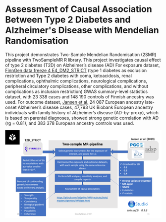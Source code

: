 # Assessment of Causal Association Between Type 2 Diabetes and Alzheimer's Disease with Mendelian Randomisation
This project demonstrates Two-Sample Mendelian Randomisation (2SMR) pipeline with TwoSampleMR R library. This project investigates causal effect of type 2 diabetes (T2D) on Alzheimer’s disease (AD) For exposure dataset, <a href="https://r4.finngen.fi/pheno/E4_DM2_STRICT">FinnGen data freeze 4 E4_DM2_STRICT</a> (type 1 diabetes as exclusion restriction and Type 2 diabetes with coma, ketoacidosis, renal complications, ophthalmic complications, neurological complications, peripheral circulatory complications, other complications, and without complications as inclusion restriction) GWAS summary-level statistics dataset, with 23 338 cases and 148 190 controls of Finnish ancestry was used. For outcome dataset, <a href="https://www.nature.com/articles/s41588-018-0311-9">Jansen et al.</a> 24 087 European ancestry late-onset Alzheimer’s disease cases, 47,793 UK Biobank European ancestry individuals with family history of Alzheimer’s disease (AD-by-proxy), which is based on parental diagnoses, showed strong genetic correlation with AD (rg = 0.81), and 383 378 European ancestry controls was used.

<img src="https://raw.githubusercontent.com/koodikoira/T2D_AD_MR/main/workflow.png">
